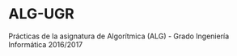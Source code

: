 # ALG-UGR
Prácticas de la asignatura de Algorítmica (ALG) - Grado Ingeniería Informática 2016/2017 

